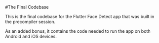 #The Final Codebase

This is the final codebase for the Flutter Face Detect app that was built in the precompiler session.

As an added bonus, it contains the code needed to run the app on both Android and iOS devices.
